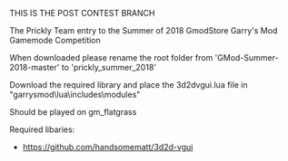 THIS IS THE POST CONTEST BRANCH

The Prickly Team entry to the Summer of 2018 GmodStore Garry's Mod Gamemode Competition

When downloaded please rename the root folder from 'GMod-Summer-2018-master' to 'prickly_summer_2018'

Download the required library and place the 3d2dvgui.lua file in "garrysmod\lua\includes\modules"

Should be played on gm_flatgrass

Required libaries:
-	https://github.com/handsomematt/3d2d-vgui